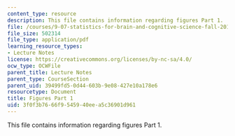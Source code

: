```yaml
---
content_type: resource
description: This file contains information regarding figures Part 1.
file: /courses/9-07-statistics-for-brain-and-cognitive-science-fall-2016/3f0f3b7666f9545940eea5c36901d961_MIT9_07F16_lec4_Figures1.pdf
file_size: 502314
file_type: application/pdf
learning_resource_types:
- Lecture Notes
license: https://creativecommons.org/licenses/by-nc-sa/4.0/
ocw_type: OCWFile
parent_title: Lecture Notes
parent_type: CourseSection
parent_uid: 39499fd5-0d44-603b-9e08-427e10a178e6
resourcetype: Document
title: Figures Part 1
uid: 3f0f3b76-66f9-5459-40ee-a5c36901d961
---
```

This file contains information regarding figures Part 1.